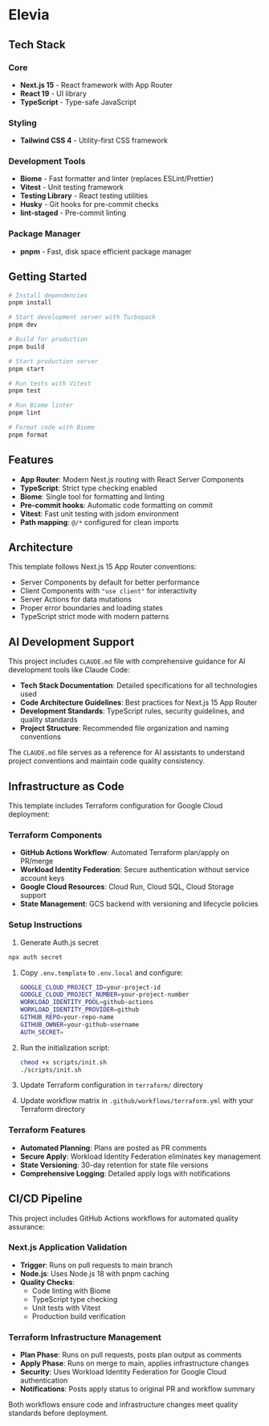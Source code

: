 # Elevia


## Tech Stack

### Core
- **Next.js 15** - React framework with App Router
- **React 19** - UI library
- **TypeScript** - Type-safe JavaScript

### Styling
- **Tailwind CSS 4** - Utility-first CSS framework

### Development Tools
- **Biome** - Fast formatter and linter (replaces ESLint/Prettier)
- **Vitest** - Unit testing framework
- **Testing Library** - React testing utilities
- **Husky** - Git hooks for pre-commit checks
- **lint-staged** - Pre-commit linting

### Package Manager
- **pnpm** - Fast, disk space efficient package manager

## Getting Started

```bash
# Install dependencies
pnpm install

# Start development server with Turbopack
pnpm dev

# Build for production
pnpm build

# Start production server
pnpm start

# Run tests with Vitest
pnpm test

# Run Biome linter
pnpm lint

# Format code with Biome
pnpm format
```

## Features

- **App Router**: Modern Next.js routing with React Server Components
- **TypeScript**: Strict type checking enabled
- **Biome**: Single tool for formatting and linting
- **Pre-commit hooks**: Automatic code formatting on commit
- **Vitest**: Fast unit testing with jsdom environment
- **Path mapping**: `@/*` configured for clean imports

## Architecture

This template follows Next.js 15 App Router conventions:

- Server Components by default for better performance
- Client Components with `"use client"` for interactivity
- Server Actions for data mutations
- Proper error boundaries and loading states
- TypeScript strict mode with modern patterns

## AI Development Support

This project includes `CLAUDE.md` file with comprehensive guidance for AI development tools like Claude Code:

- **Tech Stack Documentation**: Detailed specifications for all technologies used
- **Code Architecture Guidelines**: Best practices for Next.js 15 App Router
- **Development Standards**: TypeScript rules, security guidelines, and quality standards
- **Project Structure**: Recommended file organization and naming conventions

The `CLAUDE.md` file serves as a reference for AI assistants to understand project conventions and maintain code quality consistency.

## Infrastructure as Code

This template includes Terraform configuration for Google Cloud deployment:

### Terraform Components
- **GitHub Actions Workflow**: Automated Terraform plan/apply on PR/merge
- **Workload Identity Federation**: Secure authentication without service account keys
- **Google Cloud Resources**: Cloud Run, Cloud SQL, Cloud Storage support
- **State Management**: GCS backend with versioning and lifecycle policies

### Setup Instructions
1. Generate Auth.js secret
```bash
npx auth secret
```

1. Copy `.env.template` to `.env.local` and configure:
   ```bash
   GOOGLE_CLOUD_PROJECT_ID=your-project-id
   GOOGLE_CLOUD_PROJECT_NUMBER=your-project-number
   WORKLOAD_IDENTITY_POOL=github-actions
   WORKLOAD_IDENTITY_PROVIDER=github
   GITHUB_REPO=your-repo-name
   GITHUB_OWNER=your-github-username
   AUTH_SECRET=
   ```

2. Run the initialization script:
   ```bash
   chmod +x scripts/init.sh
   ./scripts/init.sh
   ```

3. Update Terraform configuration in `terraform/` directory
4. Update workflow matrix in `.github/workflows/terraform.yml` with your Terraform directory

### Terraform Features
- **Automated Planning**: Plans are posted as PR comments
- **Secure Apply**: Workload Identity Federation eliminates key management
- **State Versioning**: 30-day retention for state file versions
- **Comprehensive Logging**: Detailed apply logs with notifications

## CI/CD Pipeline

This project includes GitHub Actions workflows for automated quality assurance:

### Next.js Application Validation
- **Trigger**: Runs on pull requests to main branch
- **Node.js**: Uses Node.js 18 with pnpm caching
- **Quality Checks**:
  - Code linting with Biome
  - TypeScript type checking
  - Unit tests with Vitest
  - Production build verification

### Terraform Infrastructure Management
- **Plan Phase**: Runs on pull requests, posts plan output as comments
- **Apply Phase**: Runs on merge to main, applies infrastructure changes
- **Security**: Uses Workload Identity Federation for Google Cloud authentication
- **Notifications**: Posts apply status to original PR and workflow summary

Both workflows ensure code and infrastructure changes meet quality standards before deployment.